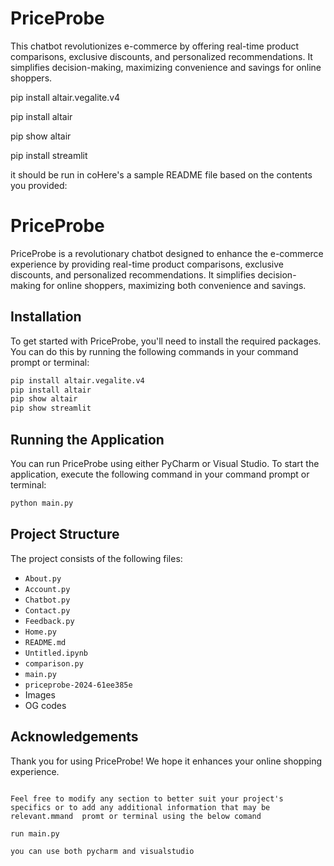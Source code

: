 # PriceProbe
This chatbot revolutionizes e-commerce by offering real-time product comparisons, exclusive discounts, and personalized recommendations. It simplifies decision-making, maximizing convenience and savings for online shoppers.

pip install altair.vegalite.v4

pip install altair

pip show altair

pip install streamlit

it should be run in coHere's a sample README file based on the contents you provided:


# PriceProbe

PriceProbe is a revolutionary chatbot designed to enhance the e-commerce experience by providing real-time product comparisons, exclusive discounts, and personalized recommendations. It simplifies decision-making for online shoppers, maximizing both convenience and savings.

## Installation

To get started with PriceProbe, you'll need to install the required packages. You can do this by running the following commands in your command prompt or terminal:

```bash
pip install altair.vegalite.v4
pip install altair
pip show altair
pip show streamlit
```

## Running the Application

You can run PriceProbe using either PyCharm or Visual Studio. To start the application, execute the following command in your command prompt or terminal:

```bash
python main.py
```

## Project Structure

The project consists of the following files:

- `About.py`
- `Account.py`
- `Chatbot.py`
- `Contact.py`
- `Feedback.py`
- `Home.py`
- `README.md`
- `Untitled.ipynb`
- `comparison.py`
- `main.py`
- `priceprobe-2024-61ee385e`
- Images
- OG codes



## Acknowledgements

Thank you for using PriceProbe! We hope it enhances your online shopping experience.
```

Feel free to modify any section to better suit your project's specifics or to add any additional information that may be relevant.mmand  promt or terminal using the below comand

run main.py

you can use both pycharm and visualstudio
